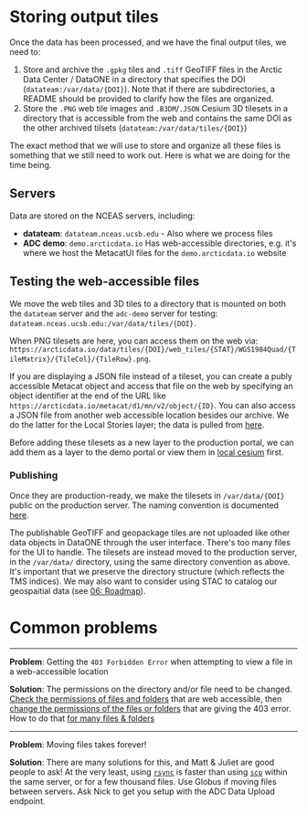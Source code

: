# Storing output tiles

Once the data has been processed, and we have the final output tiles, we need to:
1) Store and archive the `.gpkg` tiles and `.tiff` GeoTIFF files in the Arctic Data Center / DataONE in a directory that specifies the DOI (`datateam:/var/data/{DOI}`). Note that if there are subdirectories, a README should be provided to clarify how the files are organized.
2) Store the `.PNG` web tile images and `.B3DM`/`.JSON` Cesium 3D tilesets in a directory that is accessible from the web and contains the same DOI as the other archived tilsets (`datateam:/var/data/tiles/{DOI}`)

The exact method that we will use to store and organize all these files is something that we still need to work out. Here is what we are doing for the time being.

## Servers
Data are stored on the NCEAS servers, including:
- **datateam**: `datateam.nceas.ucsb.edu` - Also where we process files
- **ADC demo**: `demo.arcticdata.io` Has web-accessible directories, e.g. it's where we host the MetacatUI files for the `demo.arcticdata.io` website

## Testing the web-accessible files

We move the web tiles and 3D tiles to a directory that is mounted on both the `datateam` server and the `adc-demo` server for testing: `datateam.nceas.ucsb.edu:/var/data/tiles/{DOI}`.

When PNG tilesets are here, you can access them on the web via: `https://arcticdata.io/data/tiles/{DOI}/web_tiles/{STAT}/WGS1984Quad/{TileMatrix}/{TileCol}/{TileRow}.png`. 

If you are displaying a JSON file instead of a tileset, you can create a publy accessible Metacat object and access that file on the web by specifying an object identifier at the end of the URL like `https://arcticdata.io/metacat/d1/mn/v2/object/{ID}`. You can also access a JSON file from another web accessible location besides our archive. We do the latter for the Local Stories layer; the data is pulled from [here](https://www.leonetwork.org/en/explore/posts?query=&type=TWEET&type=POST&type=ARTICLE&mode=geojson_compact&region=&polygon=&bbox=&minlat=&maxlat=&near=&radius=&categories=PERMAFROST%7cPermafrost+Change&categories_anyOrAll=ANY&fromdate=&todate=).

Before adding these tilesets as a new layer to the production portal, we can add them as a layer to the demo portal or view them in [local cesium](https://github.com/PermafrostDiscoveryGateway/viz-info/blob/main/05_displaying-the-tiles.md#option-1-run-cesium-locally) first. 

### Publishing

Once they are production-ready, we make the tilesets in `/var/data/{DOI}` public on the production server. The naming convention is documented [here](https://github.nceas.ucsb.edu/KNB/arctic-data/blob/master/misc/tileset-naming-convention.md).

The publishable GeoTIFF and geopackage tiles are not uploaded like other data objects in DataONE through the user interface. There's too many files for the UI to handle. The tilesets are instead moved to the production server, in the `/var/data/` directory, using the same directory convention as above. It's important that we preserve the directory structure (which reflects the TMS indices). We may also want to consider using STAC to catalog our geospaitial data (see [06: Roadmap](/Users/rtb/git/pdg-info/06_roadmap.md)).

# Common problems

---

**Problem**: Getting the `403 Forbidden Error` when attempting to view a file in a web-accessible location

**Solution**: The permissions on the directory and/or file need to be changed. [Check the permissions of files and folders](https://phoenixnap.com/kb/linux-file-permissions#:~:text=the%20Execute%20box.-,Check%20Permissions%20in%20Command%2DLine%20with%20Ls%20Command,in%20the%20long%20list%20format.) that are web accessible, then [change the permissions of the files or folders](https://www.tomshardware.com/how-to/change-file-directory-permissions-linux) that are giving the 403 error. How to do that [for many files & folders](https://stackoverflow.com/questions/3740152/how-do-i-change-permissions-for-a-folder-and-its-subfolders-files)

---

**Problem**: Moving files takes forever!

**Solution**: There are many solutions for this, and Matt & Juliet are good people to ask! At the very least, using [`rsync`](https://www.atlantic.net/vps-hosting/how-to-use-rsync-copy-sync-files-servers/) is faster than using [`scp`](https://linuxize.com/post/how-to-use-scp-command-to-securely-transfer-files/) within the same server, or for a few thousand files. Use Globus if moving files between servers. Ask Nick to get you setup with the ADC Data Upload endpoint.
